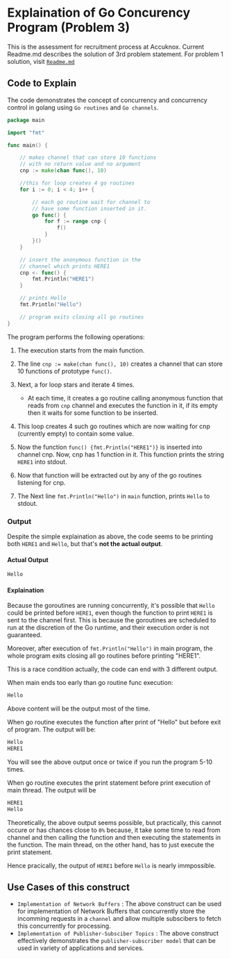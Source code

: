 # Explaination of Go Concurency Program (Problem 3)

This is the assessment for recruitment process at Accuknox. Current Readme.md describes the solution of 3rd problem statement. For problem 1 solution, visit [`Readme.md`](https://github.com/SRV332003/XDP_eBPF/blob/main/Readme.md "Readme.md")

## Code to Explain
The code demonstrates the concept of concurrency and concurrency control in golang using `Go routines` and `Go channels`.

```go
package main

import "fmt"

func main() {

    // makes channel that can store 10 functions
    // with no return value and no argument
    cnp := make(chan func(), 10) 

    //this for loop creates 4 go routines
    for i := 0; i < 4; i++ {

        // each go routine wait for channel to 
        // have some function inserted in it.
        go func() {
            for f := range cnp {
                f()
            }
        }()
    }

    // insert the anonymous function in the 
    // channel which prints HERE1
    cnp <- func() {
        fmt.Println("HERE1")
    }

    // prints Hello
    fmt.Println("Hello")

    // program exits closing all go routines
}
```

The program performs the following operations:
1. The execution starts from the main function.
2. The line `cnp := make(chan func(), 10)` creates a channel that can store 10 functions of prototype `func()`.
3. Next, a for loop stars and iterate 4 times. 
   - At each time, it creates a go routine calling anonymous function that reads from `cnp` channel and executes the function in it, if its empty then it waits for some function to be inserted.    
4. This loop creates 4 such go routines which are now waiting for cnp (currently empty) to contain some value. 

5. Now the function `func() {fmt.Println("HERE1")}` is inserted into channel cnp. Now, cnp has 1 function in it.
This function prints the string `HERE1` into stdout.
6. Now that function will be extracted out by any of the go routines listening for cnp.
7. The Next line `fmt.Println("Hello")` in `main` function, prints `Hello` to stdout.

### Output
Despite the simple explaination as above, the code seems to be printing both `HERE1` and `Hello`, but that's **not the actual output**. 
#### Actual Output
```bash
Hello
```
#### Explaination
Because the goroutines are running concurrently, it's possible that `Hello` could be printed before `HERE1`, even though the function to print `HERE1` is sent to the channel first. This is because the goroutines are scheduled to run at the discretion of the Go runtime, and their execution order is not guaranteed. 

Moreover, after execution of `fmt.Println("Hello")` in main program, the whole program exits closing all go routines before printing "HERE1".

This is a race condition actually, the code can end with 3 different output.

When main ends too early than go routine func execution:
```bash
Hello
```
Above content will be the output most of the time.

When go routine executes the function after print of "Hello" but before exit of program. The output will be:
```bash
Hello
HERE1
```
You will see the above output once or twice if you run the program 5-10 times.

When go routine executes the print statement before print execution of main thread. The output will be
```bash
HERE1
Hello
```
Theoretically, the above output seems possible, but practically, this cannot occure or has chances close to `0%` because, it take some time to read from channel and then calling the function and then executing the statements in the function. The main thread, on the other hand, has to just execute the print statement. 

Hence pracically, the output of `HERE1` before `Hello` is nearly immpossible.


## Use Cases of this construct
- `Implementation of Network Buffers` : The above construct can be used for implementation of Network Buffers that concurrently store the incomming requests in a `channel` and allow multiple subscibers to fetch this concurrently for processing.
- `Implementation of Publisher-Subsciber Topics` : The above construct effectively demonstrates the `publisher-subscriber model` that can be used in variety of applications and services.

